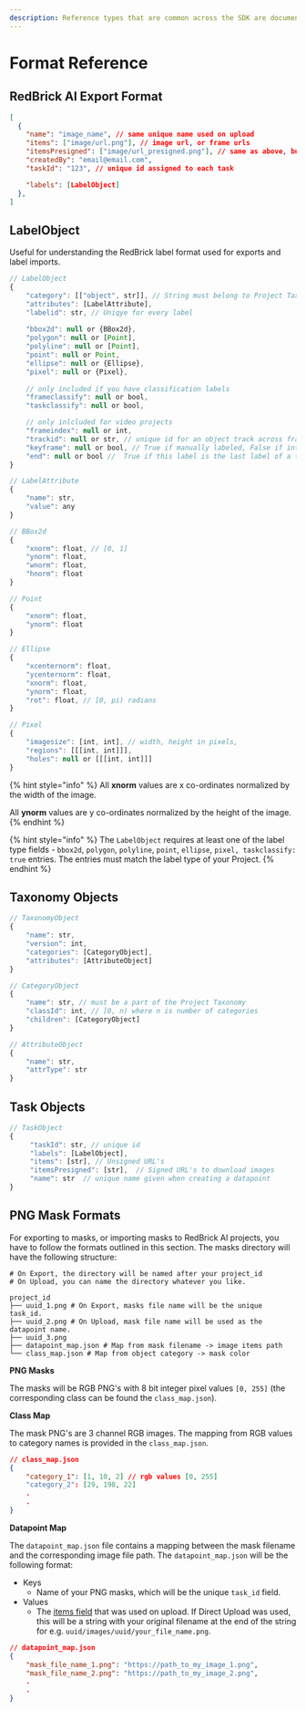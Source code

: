 ```yaml
---
description: Reference types that are common across the SDK are documented on this page.
---
```


# Format Reference

## RedBrick AI Export Format

```json
[
  {
    "name": "image_name", // same unique name used on upload
    "items": ["image/url.png"], // image url, or frame urls
    "itemsPresigned": ["image/url_presigned.png"], // same as above, but signed urls
    "createdBy": "email@email.com",
    "taskId": "123", // unique id assigned to each task

    "labels": [LabelObject]
  },
]
```

## LabelObject

Useful for understanding the RedBrick label format used for exports and label imports.&#x20;

```javascript
// LabelObject
{
    "category": [["object", str]], // String must belong to Project Taxonomy
    "attributes": [LabelAttribute],
    "labelid": str, // Uniqye for every label 
    
    "bbox2d": null or {BBox2d},
    "polygon": null or [Point],
    "polyline": null or [Point],
    "point": null or Point,
    "ellipse": null or {Ellipse},
    "pixel": null or {Pixel},
    
    // only included if you have classification labels    
    "frameclassify": null or bool,
    "taskclassify": null or bool,

    // only inlcluded for video projects
    "frameindex": null or int,
    "trackid": null or str, // unique id for an object track across frames
    "keyframe": null or bool, // True if manually labeled, False if interpolated
    "end": null or bool //  True if this label is the last label of a track.
}

// LabelAttribute
{
    "name": str,
    "value": any
}

// BBox2d
{
    "xnorm": float, // [0, 1]
    "ynorm": float,
    "wnorm": float,
    "hnorm": float 
}

// Point
{
    "xnorm": float,
    "ynorm": float
}

// Ellipse
{
    "xcenternorm": float,
    "ycenternorm": float,
    "xnorm": float,
    "ynorm": float,
    "rot": float, // [0, pi) radians
}

// Pixel 
{
    "imagesize": [int, int], // width, height in pixels,
    "regions": [[[int, int]]],
    "holes": null or [[[int, int]]]
}

```

{% hint style="info" %}
All **xnorm** values are x co-ordinates normalized by the width of the image.

All **ynorm** values are y co-ordinates normalized by the height of the image.&#x20;
{% endhint %}

{% hint style="info" %}
The `LabelObject` requires at least one of the label type fields  - `bbox2d`, `polygon`, `polyline`, `point`, `ellipse`, `pixel, taskclassify: true` entries. The entries must match the label type of your Project.
{% endhint %}

## Taxonomy Objects

```javascript
// TaxonomyObject
{
    "name": str,
    "version": int,
    "categories": [CategoryObject],
    "attributes": [AttributeObject]
}

// CategoryObject
{
    "name": str, // must be a part of the Project Taxonomy
    "classId": int, // [0, n) where n is number of categories
    "children": [CategoryObject]
}

// AttributeObject
{
    "name": str,
    "attrType": str
}
```

## Task Objects

```javascript
// TaskObject
{
     "taskId": str, // unique id
     "labels": [LabelObject],  
     "items": [str], // Unsigned URL's 
     "itemsPresigned": [str],  // Signed URL's to download images
     "name": str  // unique name given when creating a datapoint
}
```

## PNG Mask Formats

For exporting to masks, or importing masks to RedBrick AI projects, you have to follow the formats outlined in this section. The masks directory will have the following structure:

```shell
# On Export, the directory will be named after your project_id
# On Upload, you can name the directory whatever you like. 

project_id 
├── uuid_1.png # On Export, masks file name will be the unique task_id. 
├── uuid_2.png # On Upload, mask file name will be used as the datapoint name.
├── uuid_3.png
├── datapoint_map.json # Map from mask filename -> image items path
└── class_map.json # Map from object category -> mask color
```

**PNG Masks**

The masks will be RGB PNG's with 8 bit integer pixel values `[0, 255]` (the corresponding class can be found the `class_map.json`).&#x20;

**Class Map**

The mask PNG's are 3 channel RGB images. The mapping from RGB values to category names is provided in the `class_map.json`.&#x20;

```json
// class_map.json
{
    "category_1": [1, 10, 2] // rgb values [0, 255]
    "category_2": [29, 198, 22]
    .
    .
}
```

**Datapoint Map**

The `datapoint_map.json` file contains a mapping between the mask filename and the corresponding image file path. The `datapoint_map.json` will be the following format:&#x20;

* Keys
  * Name of your PNG masks, which will be the unique `task_id` field.
* Values
  * &#x20;The [items field](../projects/importing-data/#items-list) that was used on upload. If Direct Upload was used, this will be a string with your original filename at the end of the string for e.g. `uuid/images/uuid/your_file_name.png`.

```json
// datapoint_map.json
{
    "mask_file_name_1.png": "https://path_to_my_image_1.png", 
    "mask_file_name_2.png": "https://path_to_my_image_2.png", 
    .
    .
}
```

